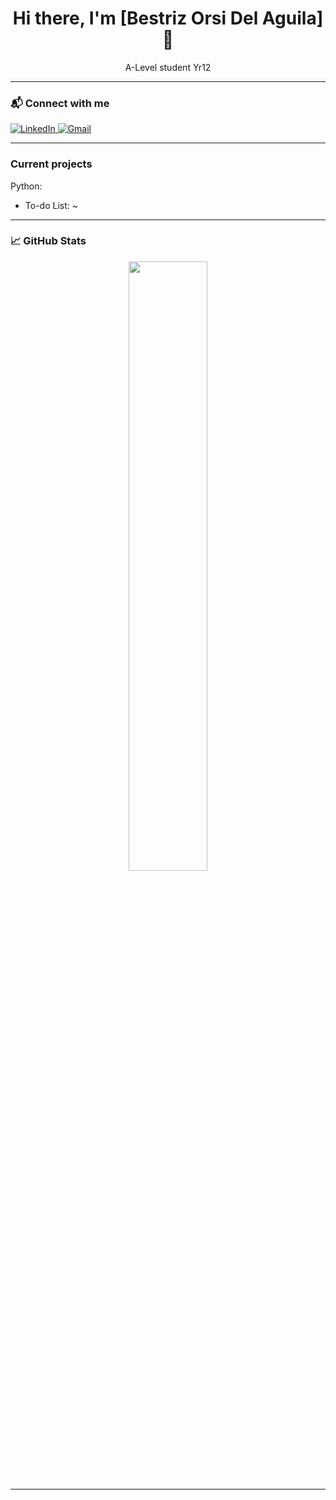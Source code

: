<h1 align="center">Hi there, I'm [Bestriz Orsi Del Aguila] 👋</h1>

<p align="center">
  A-Level student Yr12 
</p>

---

### 📬 Connect with me

<p>
  <a href="www.linkedin.com/in/bea-orsi-del-aguila target="_blank">
    <img alt="LinkedIn" src="https://img.shields.io/badge/LinkedIn-blue?logo=linkedin&logoColor=white&style=flat-square">
  </a>
  <a href="mailto:beatrukzzx123@gmail.com" target="_blank">
    <img alt="Gmail" src="https://img.shields.io/badge/Gmail-red?logo=gmail&logoColor=white&style=flat-square">
  </a>
</p>

---

### Current projects

Python:
- To-do List:
  ~ 

---

### 📈 GitHub Stats

<p align="center">
  <img src="https://github-readme-stats.vercel.app/api?username=YOUR-GITHUB-USERNAME&show_icons=true&theme=radical" width="50%">
</p>

---

